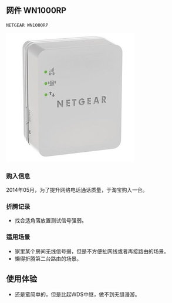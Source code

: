 ## 网件 WN1000RP

    NETGEAR WN1000RP

![NETGEAR WN1000RP](../assets/device/netgear-wn1000rp.jpg)

### 购入信息

2014年05月，为了提升网络电话通话质量，于淘宝购入一台。

### 折腾记录

- 找合适角落放置测试信号强弱。

### 适用场景

- 家里某个房间无线信号弱，但是不方便扯网线或者再接路由的场景。
- 懒得折腾第二台路由的场景。

## 使用体验

- 还是蛮简单的，但是比起WDS中继，做不到无缝漫游。